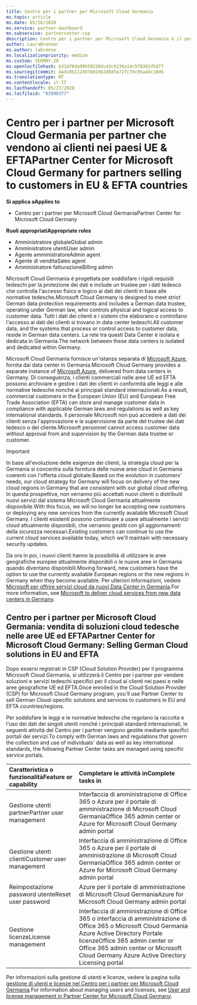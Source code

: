 ```yaml
---
title: Centro per i partner per Microsoft Cloud Germania
ms.topic: article
ms.date: 05/26/2020
ms.service: partner-dashboard
ms.subservice: partnercenter-csp
description: Centro per i partner per Microsoft Cloud Germania è il portale aziendale per i partner Microsoft che desiderano offrire soluzioni cloud Microsoft ai clienti nei paesi appartenenti alle aree UE ed EFTA.
author: LauraBrenner
ms.author: labrenne
ms.localizationpriority: medium
ms.custom: SEOMAY.20
ms.openlocfilehash: b31b76da99659220dc43c9236a14c5f8362d5d77
ms.sourcegitcommit: dadc0b112497802db2d8d5e72fc76c95a4dc18d6
ms.translationtype: MT
ms.contentlocale: it-IT
ms.lasthandoff: 05/27/2020
ms.locfileid: "83998377"
---
```

# <a name="partner-center-for-microsoft-cloud-germany-for-partners-selling-to-customers-in-eu--efta-countries"></a><span data-ttu-id="f9087-103">Centro per i partner per Microsoft Cloud Germania per partner che vendono ai clienti nei paesi UE & EFTA</span><span class="sxs-lookup"><span data-stu-id="f9087-103">Partner Center for Microsoft Cloud Germany for partners selling to customers in EU & EFTA countries</span></span>

<span data-ttu-id="f9087-104">**Si applica a**</span><span class="sxs-lookup"><span data-stu-id="f9087-104">**Applies to**</span></span>

-  <span data-ttu-id="f9087-105">Centro per i partner per Microsoft Cloud Germania</span><span class="sxs-lookup"><span data-stu-id="f9087-105">Partner Center for Microsoft Cloud Germany</span></span>

<span data-ttu-id="f9087-106">**Ruoli appropriati**</span><span class="sxs-lookup"><span data-stu-id="f9087-106">**Appropriate roles**</span></span>

- <span data-ttu-id="f9087-107">Amministratore globale</span><span class="sxs-lookup"><span data-stu-id="f9087-107">Global admin</span></span>
- <span data-ttu-id="f9087-108">Amministratore utenti</span><span class="sxs-lookup"><span data-stu-id="f9087-108">User admin</span></span>
- <span data-ttu-id="f9087-109">Agente amministratore</span><span class="sxs-lookup"><span data-stu-id="f9087-109">Admin agent</span></span>
- <span data-ttu-id="f9087-110">Agente di vendita</span><span class="sxs-lookup"><span data-stu-id="f9087-110">Sales agent</span></span>
- <span data-ttu-id="f9087-111">Amministratore fatturazione</span><span class="sxs-lookup"><span data-stu-id="f9087-111">Billing admin</span></span>

<span data-ttu-id="f9087-112">Microsoft Cloud Germania è progettata per soddisfare i rigidi requisiti tedeschi per la protezione dei dati e include un trustee per i dati tedesco che controlla l'accesso fisico e logico ai dati dei clienti in base alle normative tedesche.</span><span class="sxs-lookup"><span data-stu-id="f9087-112">Microsoft Cloud Germany is designed to meet strict German data protection requirements and includes a German data trustee, operating under German law, who controls physical and logical access to customer data.</span></span> <span data-ttu-id="f9087-113">Tutti i dati dei clienti e i sistemi che elaborano o controllano l'accesso ai dati dei clienti si trovano in data center tedeschi.</span><span class="sxs-lookup"><span data-stu-id="f9087-113">All customer data, and the systems that process or control access to customer data, reside in German data centers.</span></span> <span data-ttu-id="f9087-114">La rete tra questi Data Center è isolata e dedicata in Germania.</span><span class="sxs-lookup"><span data-stu-id="f9087-114">The network between these data centers is isolated and dedicated within Germany.</span></span>

<span data-ttu-id="f9087-115">Microsoft Cloud Germania fornisce un'istanza separata di [Microsoft Azure](https://go.microsoft.com/fwlink/?linkid=847992), fornita dai data center in Germania.</span><span class="sxs-lookup"><span data-stu-id="f9087-115">Microsoft Cloud Germany provides a separate instance of [Microsoft Azure](https://go.microsoft.com/fwlink/?linkid=847992), delivered from data centers in Germany.</span></span> <span data-ttu-id="f9087-116">Di conseguenza, i clienti commerciali nelle aree UE ed EFTA possono archiviare e gestire i dati dei clienti in conformità alle leggi e alle normative tedesche nonché ai principali standard internazionali.</span><span class="sxs-lookup"><span data-stu-id="f9087-116">As a result, commercial customers in the European Union (EU) and European Free Trade Association (EFTA) can store and manage customer data in compliance with applicable German laws and regulations as well as key international standards.</span></span> <span data-ttu-id="f9087-117">Il personale Microsoft non può accedere a dati dei clienti senza l'approvazione e la supervisione da parte del trustee dei dati tedesco o del cliente.</span><span class="sxs-lookup"><span data-stu-id="f9087-117">Microsoft personnel cannot access customer data without approval from and supervision by the German data trustee or customer.</span></span>

> [!IMPORTANT]
> <span data-ttu-id="f9087-118">In base all'evoluzione delle esigenze dei clienti, la strategia cloud per la Germania si concentra sulla fornitura delle nuove aree cloud in Germania coerenti con l'offerta cloud globale.</span><span class="sxs-lookup"><span data-stu-id="f9087-118">Based on the evolution in customers' needs, our cloud strategy for Germany will focus on delivery of the new cloud regions in Germany that are consistent with our global cloud offering.</span></span> <span data-ttu-id="f9087-119">In questa prospettiva, non verranno più accettati nuovi clienti o distribuiti nuovi servizi dal sistema Microsoft Cloud Germania attualmente disponibile.</span><span class="sxs-lookup"><span data-stu-id="f9087-119">With this focus, we will no longer be accepting new customers or deploying any new services from the currently available Microsoft Cloud Germany.</span></span> <span data-ttu-id="f9087-120">I clienti esistenti possono continuare a usare attualmente i servizi cloud attualmente disponibili, che verranno gestiti con gli aggiornamenti della sicurezza necessari.</span><span class="sxs-lookup"><span data-stu-id="f9087-120">Existing customers can continue to use the current cloud services available today, which we'll maintain with necessary security updates.</span></span>
>
> <span data-ttu-id="f9087-121">Da ora in poi, i nuovi clienti hanno la possibilità di utilizzare le aree geografiche europee attualmente disponibili o le nuove aree in Germania quando diventano disponibili.</span><span class="sxs-lookup"><span data-stu-id="f9087-121">Moving forward, new customers have the option to use the currently available European regions or the new regions in Germany when they become available.</span></span> <span data-ttu-id="f9087-122">Per ulteriori informazioni, vedere [Microsoft per offrire servizi cloud da nuovi Data Center in Germania](https://news.microsoft.com/europe/2018/08/31/microsoft-to-deliver-cloud-services-from-new-datacentres-in-germany-in-2019-to-meet-evolving-customer-needs/).</span><span class="sxs-lookup"><span data-stu-id="f9087-122">For more information, see [Microsoft to deliver cloud services from new data centers in Germany](https://news.microsoft.com/europe/2018/08/31/microsoft-to-deliver-cloud-services-from-new-datacentres-in-germany-in-2019-to-meet-evolving-customer-needs/).</span></span> 

## <a name="partner-center-for-microsoft-cloud-germany-selling-german-cloud-solutions-in-eu-and-efta"></a><span data-ttu-id="f9087-123">Centro per i partner per Microsoft Cloud Germania: vendita di soluzioni cloud tedesche nelle aree UE ed EFTA</span><span class="sxs-lookup"><span data-stu-id="f9087-123">Partner Center for Microsoft Cloud Germany: Selling German Cloud solutions in EU and EFTA</span></span>

<span data-ttu-id="f9087-124">Dopo essersi registrati in CSP (Cloud Solution Provider) per il programma Microsoft Cloud Germania, si utilizzerà il Centro per i partner per vendere soluzioni e servizi tedeschi specifici per il cloud ai clienti nei paesi e nelle aree geografiche UE ed EFTA.</span><span class="sxs-lookup"><span data-stu-id="f9087-124">Once enrolled in the Cloud Solution Provider (CSP) for Microsoft Cloud Germany program, you'll use Partner Center to sell German Cloud-specific solutions and services to customers in EU and EFTA countries/regions.</span></span>

<span data-ttu-id="f9087-125">Per soddisfare le leggi e le normative tedesche che regolano la raccolta e l'uso dei dati dei singoli utenti nonché i principali standard internazionali, le seguenti attività del Centro per i partner vengono gestite mediante specifici portali dei servizi.</span><span class="sxs-lookup"><span data-stu-id="f9087-125">To comply with German laws and regulations that govern the collection and use of individuals' data as well as key international standards, the following Partner Center tasks are managed using specific service portals.</span></span>

<span data-ttu-id="f9087-126">Caratteristica o funzionalità</span><span class="sxs-lookup"><span data-stu-id="f9087-126">Feature or capability</span></span> | <span data-ttu-id="f9087-127">Completare le attività in</span><span class="sxs-lookup"><span data-stu-id="f9087-127">Complete tasks in</span></span>
:--- | :---
<span data-ttu-id="f9087-128">Gestione utenti partner</span><span class="sxs-lookup"><span data-stu-id="f9087-128">Partner user management</span></span> | <span data-ttu-id="f9087-129">Interfaccia di amministrazione di Office 365 o Azure per il portale di amministrazione di Microsoft Cloud Germania</span><span class="sxs-lookup"><span data-stu-id="f9087-129">Office 365 admin center or Azure for Microsoft Cloud Germany admin portal</span></span>
<span data-ttu-id="f9087-130">Gestione utenti clienti</span><span class="sxs-lookup"><span data-stu-id="f9087-130">Customer user management</span></span> | <span data-ttu-id="f9087-131">Interfaccia di amministrazione di Office 365 o Azure per il portale di amministrazione di Microsoft Cloud Germania</span><span class="sxs-lookup"><span data-stu-id="f9087-131">Office 365 admin center or Azure for Microsoft Cloud Germany admin portal</span></span>
<span data-ttu-id="f9087-132">Reimpostazione password utente</span><span class="sxs-lookup"><span data-stu-id="f9087-132">Reset user password</span></span> | <span data-ttu-id="f9087-133">Azure per il portale di amministrazione di Microsoft Cloud Germania</span><span class="sxs-lookup"><span data-stu-id="f9087-133">Azure for Microsoft Cloud Germany admin portal</span></span>
<span data-ttu-id="f9087-134">Gestione licenze</span><span class="sxs-lookup"><span data-stu-id="f9087-134">License management</span></span> | <span data-ttu-id="f9087-135">Interfaccia di amministrazione di Office 365 o interfaccia di amministrazione di Office 365 o Microsoft Cloud Germania Azure Active Directory Portale licenze</span><span class="sxs-lookup"><span data-stu-id="f9087-135">Office 365 admin center or Office 365 admin center or Microsoft Cloud Germany Azure Active Directory Licensing portal</span></span>


<span data-ttu-id="f9087-136">Per informazioni sulla gestione di utenti e licenze, vedere la pagina sulla [gestione di utenti e licenze nel Centro per i partner per Microsoft Cloud Germania](user-management-in-partner-center-for-microsoft-cloud-germany.md).</span><span class="sxs-lookup"><span data-stu-id="f9087-136">For information about managing users and licenses, see [User and license management in Partner Center for Microsoft Cloud Germany](user-management-in-partner-center-for-microsoft-cloud-germany.md).</span></span>


